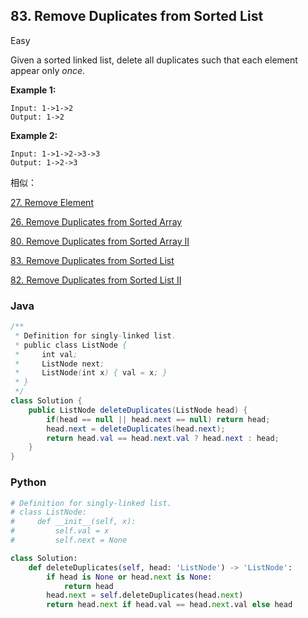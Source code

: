 ## 83. Remove Duplicates from Sorted List

Easy

Given a sorted linked list, delete all duplicates such that each element appear only *once*.

**Example 1:**

```
Input: 1->1->2
Output: 1->2
```

**Example 2:**

```
Input: 1->1->2->3->3
Output: 1->2->3
```

相似：

[27. Remove Element](https://github.com/angelOnly/leetcode/blob/master/27.%20Remove%20Element.md)  

[26. Remove Duplicates from Sorted Array](https://github.com/angelOnly/leetcode/blob/master/26.%20Remove%20Duplicates%20from%20Sorted%20Array.md)  

 [80. Remove Duplicates from Sorted Array II](https://github.com/angelOnly/leetcode/blob/master/80.%20Remove%20Duplicates%20from%20Sorted%20Array%20II.md)

[83. Remove Duplicates from Sorted List](https://github.com/angelOnly/leetcode/blob/master/83.%20Remove%20Duplicates%20from%20Sorted%20List.md)

[82. Remove Duplicates from Sorted List II](https://github.com/angelOnly/leetcode/blob/master/82.%20Remove%20Duplicates%20from%20Sorted%20List%20II.md)

### Java

````java
/**
 * Definition for singly-linked list.
 * public class ListNode {
 *     int val;
 *     ListNode next;
 *     ListNode(int x) { val = x; }
 * }
 */
class Solution {
    public ListNode deleteDuplicates(ListNode head) {
        if(head == null || head.next == null) return head;
        head.next = deleteDuplicates(head.next);
        return head.val == head.next.val ? head.next : head;
    }
}
````

### Python

````python
# Definition for singly-linked list.
# class ListNode:
#     def __init__(self, x):
#         self.val = x
#         self.next = None

class Solution:
    def deleteDuplicates(self, head: 'ListNode') -> 'ListNode':
        if head is None or head.next is None:
            return head
        head.next = self.deleteDuplicates(head.next)
        return head.next if head.val == head.next.val else head
````

